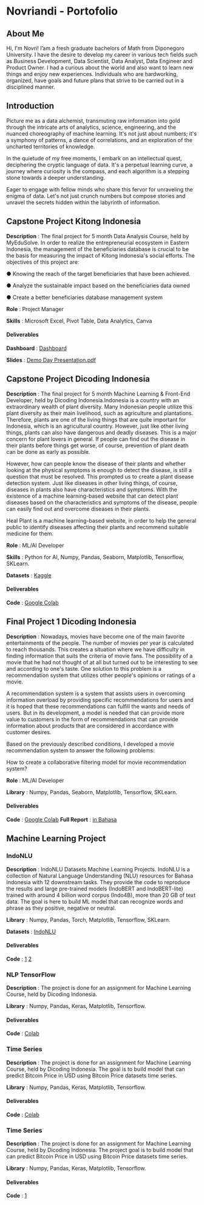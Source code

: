 # Novriandi - Portofolio

## About Me
Hi, I'm Novri! I’am  a fresh graduate bachelors of Math from Diponegoro University. I have the desire to develop my career in various tech fields such as Business Development, Data Scientist, Data Analyst, Data Engineer and Product Owner. I had a curious about the world  and also want to learn new things and enjoy new experiences. Individuals who are hardworking, organized, have goals and future plans that strive to be carried out in a disciplined manner.

## Introduction
Picture me as a data alchemist, transmuting raw information into gold through the intricate arts of analytics, science, engineering, and the nuanced choreography of machine learning. It's not just about numbers; it's a symphony of patterns, a dance of correlations, and an exploration of the uncharted territories of knowledge.

In the quietude of my free moments, I embark on an intellectual quest, deciphering the cryptic language of data. It's a perpetual learning curve, a journey where curiosity is the compass, and each algorithm is a stepping stone towards a deeper understanding.

Eager to engage with fellow minds who share this fervor for unraveling the enigma of data. Let's not just crunch numbers but compose stories and unravel the secrets hidden within the labyrinth of information.

## Capstone Project Kitong Indonesia


**Description** : The final project for 5 month Data Analysis Course, held by MyEduSolve. In order to realize the entrepreneurial ecosystem in Eastern Indonesia, the management of the beneficiaries database is crucial to be the basis for measuring the impact of Kitong Indonesia's social efforts.
The objectives of this project are:

● Knowing the reach of the target beneficiaries that have been achieved.

● Analyze the sustainable impact based on the beneficiaries data owned

● Create a better beneficiaries database management system

**Role** : Project Manager

**Skills** : Microsoft Excel, Pivot Table, Data Analytics, Canva

#### **Deliverables**

**Dashboard** : [Dashboard](https://github.com/novriyaandi/Portofolio/blob/195e2566ee4ad2fde334297622b4a383fd397007/Dashboard.xlsx)

**Slides**    : [Demo Day Presentation.pdf
](https://github.com/novriyaandi/Portofolio/blob/9c39e4233559bb04291fc5fbab273e2c303689c8/Demo%20Day%20Presentation.pdf)


## Capstone Project Dicoding Indonesia


**Description** : The final project for 5 month Machine Learning & Front-End Developer, held by Dicoding Indonesia.Indonesia is a country with an extraordinary wealth of plant diversity. Many Indonesian people utilize this plant diversity as their main livelihood, such as agriculture and plantations. Therefore, plants are one of the living things that are quite important for Indonesia, which is an agricultural country. However, just like other living things, plants can also have dangerous and deadly diseases. This is a major concern for plant lovers in general. If people can find out the disease in their plants before things get worse, of course, prevention of plant death can be done as early as possible. 

However, how can people know the disease of their plants and whether looking at the physical symptoms is enough to detect the disease, is still a question that must be resolved. This prompted us to create a plant disease detection system. Just like diseases in other living things, of course, diseases in plants also have characteristics and symptoms. With the existence of a machine learning-based website that can detect plant diseases based on the characteristics and symptoms of the disease, people can easily find out and overcome diseases in their plants.

Heal Plant is a machine learning-based website, in order to help the general public to identify diseases affecting their plants and recommend suitable medicine for them.

**Role** : ML/AI Developer

**Skills** : Python for AI, Numpy, Pandas, Seaborn, Matplotlib, Tensorflow, SKLearn.

**Datasets** : [Kaggle](https://www.kaggle.com/datasets/rashikrahmanpritom/plant-disease-recognition-dataset)

#### **Deliverables**

**Code** : [Google Colab](https://colab.research.google.com/drive/1nbViREMlxr09YK0S8hygD7YaQ_c1GrBO?usp=sharing)


## Final Project 1 Dicoding Indonesia


**Description** : Nowadays, movies have become one of the main favorite entertainments of the people. The number of movies per year is calculated to reach thousands. This creates a situation where we have difficulty in finding information that suits the criteria of movie fans. The possibility of a movie that he had not thought of at all but turned out to be interesting to see and according to one's taste. One solution to this problem is a recommendation system that utilizes other people's opinions or ratings of a movie. 

A recommendation system is a system that assists users in overcoming information overload by providing specific recommendations for users and it is hoped that these recommendations can fulfill the wants and needs of users. But in its development, a model is needed that can provide more value to customers in the form of recommendations that can provide information about products that are considered in accordance with customer desires.

Based on the previously described conditions, I developed a movie recommendation system to answer the following problems:

How to create a collaborative filtering model for movie recommendation system?

**Role** : ML/AI Developer

**Library** : Numpy, Pandas, Seaborn, Matplotlib, Tensorflow, SKLearn.


#### **Deliverables**

**Code** : [Google Colab](https://colab.research.google.com/drive/1LZ7tN4Gn6NHQ-O8CmtsJfcXicTXAx5sh?usp=sharing)
**Full Report** : [in Bahasa](https://github.com/novriyaandi/LearningProcess/blob/77af2653bd952cf6f3a6c23041690aeb17fcdb07/Laporan%20ML%20Terapan%20-%20Project%20Akhir.md)

## Machine Learning Project

### IndoNLU

**Description** : IndoNLU Datasets Machine Learning Projects. IndoNLU is a collection of Natural Language Understanding (NLU) resources for Bahasa Indonesia with 12 downstream tasks. They provide the code to reproduce the results and large pre-trained models (IndoBERT and IndoBERT-lite) trained with around 4 billion word corpus (Indo4B), more than 20 GB of text data. The goal is here to build ML model that can recognize words and phrase as they positive, negative or neutral.


**Library** : Numpy, Pandas, Torch, Matplotlib, Tensorflow, SKLearn.

**Datasets** : [IndoNLU](https://github.com/indobenchmark/indonlu)

#### **Deliverables**

**Code** :  [1](https://colab.research.google.com/drive/1W1bgstQ8U8WA2_2Vg70tcg3z07OY_BK5?usp=sharing)
            [2](https://colab.research.google.com/drive/1k53b8FS0ipW-WYXo-kadCn6-8PktFP9w?usp=sharing)


### NLP TensorFlow

**Description** : The project is done for an assignment for Machine Learning Course, held by Dicoding Indonesia. 


**Library** : Numpy, Pandas, Keras, Matplotlib, Tensorflow.


#### **Deliverables**

**Code** :  [Colab](https://colab.research.google.com/drive/1nZ583IrixkQ5q4RHaFuUG2wQDKBVSh57?usp=sharing)


### Time Series

**Description** : The project is done for an assignment for Machine Learning Course, held by Dicoding Indonesia. The goal is to build model that can predict Bitcoin Price in USD using Bitcoin Price datasets time series.

**Library** : Numpy, Pandas, Keras, Matplotlib, Tensorflow.


#### **Deliverables**

**Code** :  [Colab](https://colab.research.google.com/drive/1kfjxPtGHucg3QF1wozx3jKNOfG_JSsaw?usp=sharing)


### Time Series

**Description** : The project is done for an assignment for Machine Learning Course, held by Dicoding Indonesia. The project goal is to build model that can predict Bitcoin Price in USD using Bitcoin Price datasets time series.

**Library** : Numpy, Pandas, Keras, Matplotlib, Tensorflow.


#### **Deliverables**

**Code** :  [1](https://colab.research.google.com/drive/1kfjxPtGHucg3QF1wozx3jKNOfG_JSsaw?usp=sharing)

